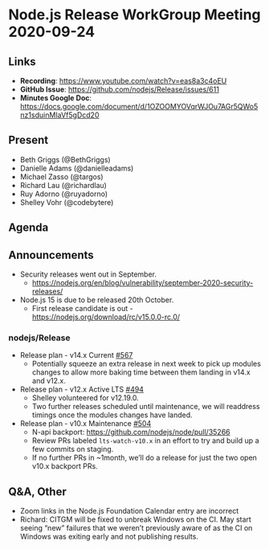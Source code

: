 # Node.js Release WorkGroup Meeting 2020-09-24

## Links

* **Recording**:  https://www.youtube.com/watch?v=eas8a3c4oEU
* **GitHub Issue**: https://github.com/nodejs/Release/issues/611
* **Minutes Google Doc**: https://docs.google.com/document/d/1OZOOMYOVqrWJOu7AGr5QWo5nz1sduinMIaVf5gDcd20

## Present

* Beth Griggs (@BethGriggs)
* Danielle Adams (@danielleadams)
* Michael Zasso (@targos)
* Richard Lau (@richardlau)
* Ruy Adorno (@ruyadorno)
* Shelley Vohr (@codebytere)

## Agenda

## Announcements

* Security releases went out in September.
   * https://nodejs.org/en/blog/vulnerability/september-2020-security-releases/
* Node.js 15 is due to be released 20th October.
  * First release candidate is out - https://nodejs.org/download/rc/v15.0.0-rc.0/

### nodejs/Release

* Release plan - v14.x Current [#567](https://github.com/nodejs/Release/issues/567)
  * Potentially squeeze an extra release in next week to pick up modules changes to allow more baking time between them landing in v14.x and v12.x.
* Release plan - v12.x Active LTS [#494](https://github.com/nodejs/Release/issues/494)
  * Shelley volunteered for v12.19.0.
  * Two further releases scheduled until maintenance, we will readdress timings once the modules changes have landed.
* Release plan - v10.x Maintenance [#504](https://github.com/nodejs/Release/issues/504)
  * N-api backport: https://github.com/nodejs/node/pull/35266
  * Review PRs labeled `lts-watch-v10.x` in an effort to try and build up a few commits on staging.
  * If no further PRs in ~1month, we’ll do a release for just the two open v10.x backport PRs.

## Q&A, Other

* Zoom links in the Node.js Foundation Calendar entry are incorrect
* Richard: CITGM will be fixed to unbreak Windows on the CI. May start seeing “new” failures that we weren’t previously aware of as the CI on Windows was exiting early and not publishing results.
